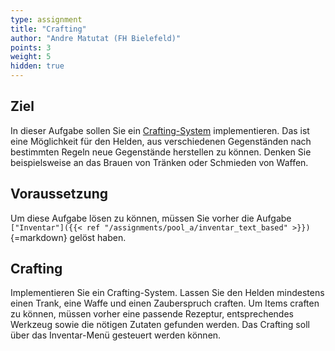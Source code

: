 ```yaml
---
type: assignment
title: "Crafting"
author: "Andre Matutat (FH Bielefeld)"
points: 3
weight: 5
hidden: true
---
```


## Ziel

In dieser Aufgabe sollen Sie ein [Crafting-System](https://de.wikipedia.org/wiki/Crafting#:~:text=Als%20Crafting%2DSystem%20wird%20das,Survival%2DSpielen%20sowie%20Rollenspielen%20verwendet.) implementieren. Das ist eine Möglichkeit für den Helden, aus verschiedenen Gegenständen nach bestimmten Regeln neue Gegenstände herstellen zu können. Denken Sie beispielsweise an das Brauen von Tränken oder Schmieden von Waffen.

## Voraussetzung

Um diese Aufgabe lösen zu können, müssen Sie vorher die Aufgabe `["Inventar"]({{< ref "/assignments/pool_a/inventar_text_based" >}})`{=markdown} gelöst haben.

## Crafting

Implementieren Sie ein Crafting-System.
Lassen Sie den Helden mindestens einen Trank, eine Waffe und einen Zauberspruch craften.
Um Items craften zu können, müssen vorher eine passende Rezeptur, entsprechendes Werkzeug sowie die nötigen Zutaten gefunden werden.
Das Crafting soll über das Inventar-Menü gesteuert werden können.
